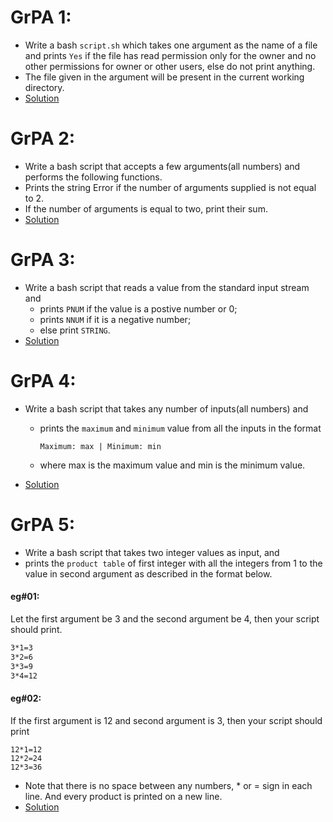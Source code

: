 # GrPA 1:
* Write a bash `script.sh` which takes one argument as the name of a file and prints `Yes` if the file has read permission only for the owner and no other permissions for owner or other users, else do not print anything.
* The file given in the argument will be present in the current working directory.
* [Solution](https://github.com/alokg-812/IIT-Madras/blob/main/SystemCommands/Week6/GrPA/GrPA1.bash)

# GrPA 2:
* Write a bash script that accepts a few arguments(all numbers) and performs the following functions.
* Prints the string Error if the number of arguments supplied is not equal to 2.
* If the number of arguments is equal to two, print their sum.
* [Solution](https://github.com/alokg-812/IIT-Madras/blob/main/SystemCommands/Week6/GrPA/GrPA2.bash)

# GrPA 3:
* Write a bash script that reads a value from the standard input stream and
  * prints `PNUM` if the value is a postive number or 0;
  * prints `NNUM` if it is a negative number;
  * else print `STRING`.
* [Solution](https://github.com/alokg-812/IIT-Madras/blob/main/SystemCommands/Week6/GrPA/GrPA3.bash)

# GrPA 4:
* Write a bash script that takes any number of inputs(all numbers) and
  * prints the `maximum` and `minimum` value from all the inputs in the format
    ```
    Maximum: max | Minimum: min
    ```
  * where max is the maximum value and min is the minimum value.

* [Solution](https://github.com/alokg-812/IIT-Madras/blob/main/SystemCommands/Week6/GrPA/GrPA4.bash)

# GrPA 5:
* Write a bash script that takes two integer values as input, and
* prints the `product table` of first integer with all the integers from 1 to the value in second argument as described in the format below.

#### eg#01:
Let the first argument be 3 and the second argument be 4, then your script should print.
```bash
3*1=3
3*2=6
3*3=9
3*4=12
```

#### eg#02:
If the first argument is 12 and second argument is 3, then your script should print
```
12*1=12
12*2=24
12*3=36
```
* Note that there is no space between any numbers, * or = sign in each line. And every product is printed on a new line.
* [Solution](https://github.com/alokg-812/IIT-Madras/blob/main/SystemCommands/Week6/GrPA/GrPA5.bash)
